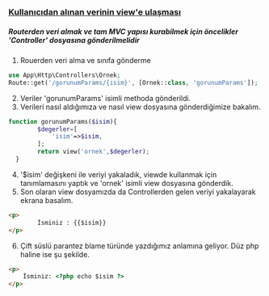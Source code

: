 ### <a href="https://github.com/erdodo/kendime-laravel-egitimi/commit/c7b734aae7c516e9d94d6bc17d3bc464457d27f1"> Kullanıcıdan alınan verinin view'e ulaşması</a>
##### Routerden veri almak ve tam MVC yapısı kurabilmek için öncelikler 'Controller' dosyasına gönderilmelidir

1. Rouerden veri alma ve sınıfa gönderme
```php
use App\Http\Controllers\Ornek;
Route::get('/gorunumParams/{isim}', [Ornek::class, 'gorunumParams']);
```
2. Veriler 'gorunumParams' isimli methoda gönderildi.
3. Verileri nasıl aldığımıza ve nasıl view dosyasına gönderdiğimize bakalım.
```php
function gorunumParams($isim){
    	$degerler=[
      		'isim'=>$isim,
    	];
    	return view('ornek',$degerler);
  }
```
4. '$isim' değişkeni ile veriyi yakaladık, viewde kullanmak için tanımlamasını yaptık ve 'ornek' isimli view dosyasına gönderdik.
5. Son olaran view dosyamızda da Controllerden gelen veriyi yakalayarak ekrana basalım.
```html
<p>
        İsminiz : {{$isim}}
</p>
```
6. Çift süslü parantez blame türünde yazdığımız anlamına geliyor. Düz php haline ise şu şekilde.
```html
<p>
	İsminiz: <?php echo $isim ?>
</p> 
```
